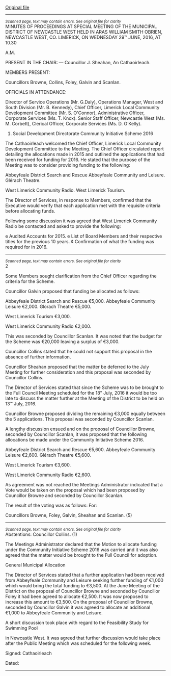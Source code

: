 [Original file](https://www.limerick.ie/sites/default/files/media/documents/2017-06/Draft%20Minutes%20-%20Annual%20Meeting%20of%20Municipal%20District%20of%20Newcastle%20West%20-%202_0.pdf)

---
*<small>Scanned page, text may contain errors. See original file for clarity</small>*  
MINUTES OF PROCEEDINGS AT SPECIAL MEETING OF THE MUNICIPAL
DISTRICT OF NEWCASTLE WEST HELD IN ARAS WILLIAM SMITH OBRIEN,
NEWCASTLE WEST, CO. LIMERICK, ON WEDNESDAY 29™ JUNE, 2016, AT 10.30

A.M.

PRESENT IN THE CHAIR: — Councillor J. Sheahan, An Cathaoirleach.

MEMBERS PRESENT:

Councillors Browne, Collins, Foley, Galvin and Scanlan.

OFFICIALS IN ATTENDANCE:

Director of Service Operations (Mr. G.Daly), Operations Manager, West and South Division
(Mr. B. Kennedy), Chief Officer, Limerick Local Community Development Committee (Mr. S.
O'Connor), Administrative Officer, Corporate Services (Ms. T. Knox). Senior Staff Officer,
Newcastle West (Ms. M. Corbett), Clerical Officer, Corporate Services (Ms. D. O’Kelly).

1. Social Development Directorate
Community Initiative Scheme 2016

The Cathaoirleach welcomed the Chief Officer, Limerick Local Community
Development Committee to the Meeting. The Chief Officer circulated report detailing
the allocations made in 2015 and outlined the applications that had been received
for funding for 2016. He stated that the purpose of the Meeting was to consider
providing funding to the following:

Abbeyfeale District Search and Rescue
Abbeyfeale Community and Leisure.
Glérach Theatre.

West Limerick Community Radio.
West Limerick Tourism.

The Director of Services, in response to Members, confirmed that the Executive
would verify that each application met with the requisite criteria before allocating
funds.

Following some discussion it was agreed that West Limerick Community Radio be
contacted and asked to provide the following:

e Audited Accounts for 2015.
e List of Board Members and their respective titles for the previous 10 years.
¢ Confirmation of what the funding was required for in 2016.


---
*<small>Scanned page, text may contain errors. See original file for clarity</small>*  
2

Some Members sought clarification from the Chief Officer regarding the criteria for
the Scheme.

Councillor Galvin proposed that funding be allocated as follows:

Abbeyfeale District Search and Rescue €5,000.
Abbeyfeale Community Leisure €2,000.
Glorach Theatre €5,000.

West Limerick Tourism €3,000.

West Limerick Community Radio €2,000.

This was seconded by Councillor Scanlan.
It was noted that the budget for the Scheme was €20,000 leaving a surplus of €3,000.

Councillor Collins stated that he could not support this proposal in the absence of
further information.

Councillor Sheahan proposed that the matter be deferred to the July Meeting for
further consideration and this proposal was seconded by Councillor Collins.

The Director of Services stated that since the Scheme was to be brought to the Full
Council Meeting scheduled for the 18" July, 2016 it would be too late to discuss the
matter further at the Meeting of the District to be held on 13™ July, 2016.

Councillor Browne proposed dividing the remaining €3,000 equally between the 5
applications. This proposal was seconded by Councillor Scanlan.

A lengthy discussion ensued and on the proposal of Councillor Browne, seconded by
Councillor Scanlan, it was proposed that the following allocations be made under the
Community Initiative Scheme 2016.

Abbeyfeale District Search and Rescue €5,600.
Abbeyfeale Community Leisure €2,600.
Glérach Theatre €5,600.

West Limerick Tourism €3,600.

West Limerick Community Radio €2,600.

As agreement was not reached the Meetings Administrator indicated that a Vote
would be taken on the proposal which had been proposed by Councillor Browne and
seconded by Councillor Scanlan.

The result of the voting was as follows:
For:

Councillors Browne, Foley, Galvin, Sheahan and Scanlan. (5)


---
*<small>Scanned page, text may contain errors. See original file for clarity</small>*  
Abstentions:
Councillor Collins. (1)

The Meetings Administrator declared that the Motion to allocate funding under the
Community Initiative Scheme 2016 was carried and it was also agreed that the
matter would be brought to the Full Council for adoption.

General Municipal Allocation

The Director of Services stated that a further application had been received from
Abbeyfeale Community and Leisure seeking further funding of €1,000 which would
bring the total funding to €3,500. At the June Meeting of the District on the proposal
of Councillor Browne and seconded by Councillor Foley it had been agreed to allocate
€2,500. It was now proposed to increase this amount to €3,500. On the proposal of
Councillor Browne, seconded by Councillor Galvin it was agreed to allocate an
additional €1,000 to Abbeyfeale Community and Leisure.

A short discussion took place with regard to the Feasibility Study for Swimming Pool

in Newcastle West. It was agreed that further discussion would take place after the
Public Meeting which was scheduled for the following week.

Signed:
Cathaoirleach

Dated:


---
